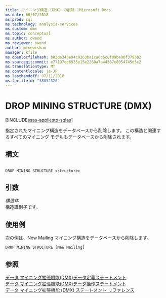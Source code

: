 ```yaml
---
title: マイニング構造 (DMX) の削除 |Microsoft Docs
ms.date: 06/07/2018
ms.prod: sql
ms.technology: analysis-services
ms.custom: dmx
ms.topic: conceptual
ms.author: owend
ms.reviewer: owend
author: minewiskan
manager: kfile
ms.openlocfilehash: b83de343e94c9263ba1ca6c6c8f09be90f3793b2
ms.sourcegitcommit: e77197ec6935e15e2260a7a44587e8054745d5c2
ms.translationtype: MT
ms.contentlocale: ja-JP
ms.lasthandoff: 07/11/2018
ms.locfileid: "38052320"
---
```

# <a name="drop-mining-structure-dmx"></a>DROP MINING STRUCTURE (DMX)
[!INCLUDE[ssas-appliesto-sqlas](../includes/ssas-appliesto-sqlas.md)]

  指定されたマイニング構造をデータベースから削除します。 この構造と関連するすべてのマイニング モデルもデータベースから削除されます。  
  
## <a name="syntax"></a>構文  
  
```  
  
DROP MINING STRUCTURE <structure>  
```  
  
## <a name="arguments"></a>引数  
 *構造体*  
 構造識別子です。  
  
## <a name="examples"></a>使用例  
 次の例は、New Mailing マイニング構造をデータベースから削除します。  
  
```  
DROP MINING STRUCTURE [New Mailing]  
```  
  
## <a name="see-also"></a>参照  
 [データ マイニング拡張機能&#40;DMX&#41;データ定義ステートメント](../dmx/dmx-statements-data-definition.md)   
 [データ マイニング拡張機能&#40;DMX&#41;データ操作ステートメント](../dmx/dmx-statements-data-manipulation.md)   
 [データ マイニング拡張機能 &#40;DMX&#41; ステートメント リファレンス](../dmx/data-mining-extensions-dmx-statements.md)  
  
  

